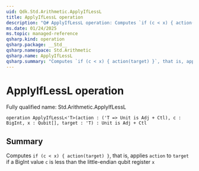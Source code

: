 ```yaml
---
uid: Qdk.Std.Arithmetic.ApplyIfLessL
title: ApplyIfLessL operation
description: "Q# ApplyIfLessL operation: Computes `if (c < x) { action(target) }`, that is, applies `action` to `target` if a BigInt value `c` is less than the little-endian qubit register `x`"
ms.date: 01/24/2025
ms.topic: managed-reference
qsharp.kind: operation
qsharp.package: __Std__
qsharp.namespace: Std.Arithmetic
qsharp.name: ApplyIfLessL
qsharp.summary: "Computes `if (c < x) { action(target) }`, that is, applies `action` to `target` if a BigInt value `c` is less than the little-endian qubit register `x`"
---
```


# ApplyIfLessL operation

Fully qualified name: Std.Arithmetic.ApplyIfLessL

```qsharp
operation ApplyIfLessL<'T>(action : ('T => Unit is Adj + Ctl), c : BigInt, x : Qubit[], target : 'T) : Unit is Adj + Ctl
```

## Summary
Computes `if (c < x) { action(target) }`, that is, applies `action` to `target`
if a BigInt value `c` is less than the little-endian qubit register `x`

